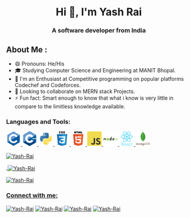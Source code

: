 <!--
**Yash-Rai/Yash-Rai** is a ✨ _special_ ✨ repository because its `README.md` (this file) appears on your GitHub profile.

Here are some ideas to get you started:

- 🔭 I’m currently working on ...


- 🤔 I’m looking for help with ...
- 💬 Ask me about ...
- 📫 How to reach me: ...
- 😄 Pronouns: ...
- ⚡ Fun fact: ...
-->
<h1 align="center">Hi 👋, I'm Yash Rai</h1>
<h3 align="center">A software developer from India</h3>

## About Me :

- 😄 Pronouns: He/His
- 🎓 Studying Computer Science and Engineering at MANIT Bhopal.
- 🌱 I'm an Enthusiast at Competitive programming on popular platforms Codechef and Codeforces.
- 👯 Looking to collaborate on MERN stack Projects.
- ⚡ Fun fact: Smart enough to know that what i know is very little in compare to the limitless knowledge available.
<!--
<p align="left"> <img src="https://komarev.com/ghpvc/?username=Yash-Rai&label=Profile%20views&color=0e75b6&style=flat" alt="Yash-Rai" /> </p>
-->

<h3 align="left">Languages and Tools:</h3>
<p align="left"> <a href="https://www.cprogramming.com/" target="_blank" rel="noreferrer"> <img src="https://raw.githubusercontent.com/devicons/devicon/master/icons/c/c-original.svg" alt="c" width="40" height="40"/> </a> <a href="https://www.w3schools.com/cpp/" target="_blank" rel="noreferrer"> <img src="https://raw.githubusercontent.com/devicons/devicon/master/icons/cplusplus/cplusplus-original.svg" alt="cplusplus" width="40" height="40"/> </a> <a href="https://www.python.org" target="_blank" rel="noreferrer"> <img src="https://raw.githubusercontent.com/devicons/devicon/master/icons/python/python-original.svg" alt="python" width="40" height="40"/> </a><a href="https://www.w3schools.com/css/" target="_blank" rel="noreferrer"> <img src="https://raw.githubusercontent.com/devicons/devicon/master/icons/css3/css3-original-wordmark.svg" alt="css3" width="40" height="40"/> </a> <a href="https://www.w3.org/html/" target="_blank" rel="noreferrer"> <img src="https://raw.githubusercontent.com/devicons/devicon/master/icons/html5/html5-original-wordmark.svg" alt="html5" width="40" height="40"/> </a> <a href="https://developer.mozilla.org/en-US/docs/Web/JavaScript" target="_blank" rel="noreferrer"> <img src="https://raw.githubusercontent.com/devicons/devicon/master/icons/javascript/javascript-original.svg" alt="javascript" width="40" height="40"/> </a>  <a href="https://nodejs.org" target="_blank" rel="noreferrer"> <img src="https://raw.githubusercontent.com/devicons/devicon/master/icons/nodejs/nodejs-original-wordmark.svg" alt="nodejs" width="40" height="40"/> </a> <a href="https://reactjs.org/" target="_blank" rel="noreferrer"> <img src="https://raw.githubusercontent.com/devicons/devicon/master/icons/react/react-original-wordmark.svg" alt="react" width="40" height="40"/> </a><a href="https://www.mongodb.com/" target="_blank" rel="noreferrer"> <img src="https://raw.githubusercontent.com/devicons/devicon/master/icons/mongodb/mongodb-original-wordmark.svg" alt="mongodb" width="40" height="40"/>
</p>

<p><img align="center" src="https://github-readme-stats.vercel.app/api/top-langs?username=Yash-Rai&show_icons=true&locale=en&layout=compact" alt="Yash-Rai" /></p>
<p>&nbsp;<img align="center" src="https://github-readme-stats.vercel.app/api?username=Yash-Rai&show_icons=true&locale=en" alt="Yash-Rai" /></p>
<p><img align="center" src="https://github-readme-streak-stats.herokuapp.com/?user=Yash-Rai&" alt="Yash-Rai" /></p>

<h3 align="left">Connect with me:</h3>
<p align="left">
<a href="https://twitter.com/yasshrai" target="blank"><img align="center" src="https://raw.githubusercontent.com/rahuldkjain/github-profile-readme-generator/master/src/images/icons/Social/twitter.svg" alt="Yash-Rai" height="30" width="40" /></a>
<a href="https://www.linkedin.com/in/yash-rai-421083233/" target="blank"><img align="center" src="https://raw.githubusercontent.com/rahuldkjain/github-profile-readme-generator/master/src/images/icons/Social/linked-in-alt.svg" alt="Yash-Rai" height="30" width="40" /></a>
<a href="https://www.facebook.com/people/Yash-Rai/pfbid02RNZZjEJXedTK1f1zq4ymHwaF4bkUBfJL3KBqSfsgpyAQ8uvj6Yzbz5dZqLUnaLmFl/?mibextid=ZbWKw" target="blank"><img align="center" src="https://raw.githubusercontent.com/rahuldkjain/github-profile-readme-generator/master/src/images/icons/Social/facebook.svg" alt="Yash-Rai" height="30" width="40" /></a>
<a href="https://www.instagram.com/yashrai_._/" target="blank"><img align="center" src="https://raw.githubusercontent.com/rahuldkjain/github-profile-readme-generator/master/src/images/icons/Social/instagram.svg" alt="Yash-Rai" height="30" width="40" /></a>
</p>
